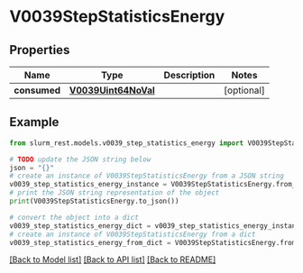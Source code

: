# V0039StepStatisticsEnergy


## Properties

Name | Type | Description | Notes
------------ | ------------- | ------------- | -------------
**consumed** | [**V0039Uint64NoVal**](V0039Uint64NoVal.md) |  | [optional] 

## Example

```python
from slurm_rest.models.v0039_step_statistics_energy import V0039StepStatisticsEnergy

# TODO update the JSON string below
json = "{}"
# create an instance of V0039StepStatisticsEnergy from a JSON string
v0039_step_statistics_energy_instance = V0039StepStatisticsEnergy.from_json(json)
# print the JSON string representation of the object
print(V0039StepStatisticsEnergy.to_json())

# convert the object into a dict
v0039_step_statistics_energy_dict = v0039_step_statistics_energy_instance.to_dict()
# create an instance of V0039StepStatisticsEnergy from a dict
v0039_step_statistics_energy_from_dict = V0039StepStatisticsEnergy.from_dict(v0039_step_statistics_energy_dict)
```
[[Back to Model list]](../README.md#documentation-for-models) [[Back to API list]](../README.md#documentation-for-api-endpoints) [[Back to README]](../README.md)


